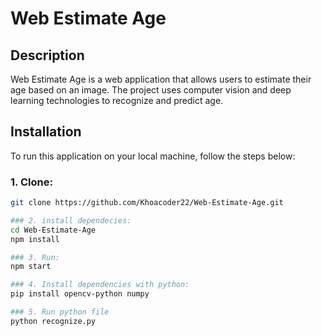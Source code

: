 # Web Estimate Age

## Description

Web Estimate Age is a web application that allows users to estimate their age based on an image. The project uses computer vision and deep learning technologies to recognize and predict age.

## Installation

To run this application on your local machine, follow the steps below:

### 1. Clone:

```bash
git clone https://github.com/Khoacoder22/Web-Estimate-Age.git

### 2. install dependecies:
cd Web-Estimate-Age
npm install

### 3. Run:
npm start

### 4. Install dependencies with python:
pip install opencv-python numpy

### 5. Run python file
python recognize.py
